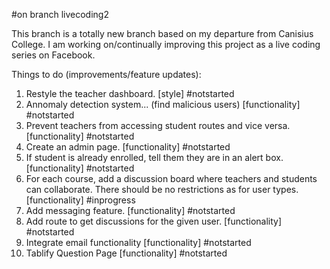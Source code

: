 #on branch livecoding2

This branch is a totally new branch based on my departure from Canisius College. I am working on/continually improving this project as a live coding series on Facebook.

Things to do (improvements/feature updates):

1. Restyle the teacher dashboard. [style] #notstarted
2. Annomaly detection system... (find malicious users) [functionality] #notstarted
3. Prevent teachers from accessing student routes and vice versa. [functionality] #notstarted
4. Create an admin page. [functionality] #notstarted
5. If student is already enrolled, tell them they are in an alert box. [functionality] #notstarted
6. For each course, add a discussion board where teachers and students can collaborate. There should be no restrictions as for user types. [functionality] #inprogress
7. Add messaging feature. [functionality] #notstarted
8. Add route to get discussions for the given user. [functionality] #notstarted
9. Integrate email functionality [functionality] #notstarted
10. Tablify Question Page [functionality] #notstarted
